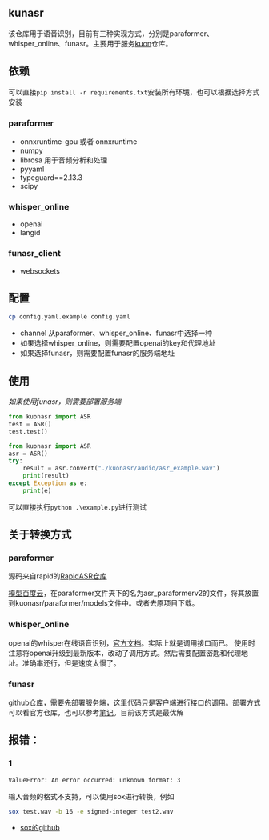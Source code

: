 ## kunasr
该仓库用于语音识别，目前有三种实现方式，分别是paraformer、whisper_online、funasr。主要用于服务[kuon](https://github.com/lissettecarlr/kuon)仓库。

## 依赖

可以直接`pip install -r requirements.txt`安装所有环境，也可以根据选择方式安装

### paraformer

* onnxruntime-gpu 或者 onnxruntime
* numpy
* librosa 用于音频分析和处理
* pyyaml
* typeguard==2.13.3
* scipy

### whisper_online

* openai
* langid

### funasr_client

* websockets

## 配置
```bash
cp config.yaml.example config.yaml
```
* channel 从paraformer、whisper_online、funasr中选择一种
* 如果选择whisper_online，则需要配置openai的key和代理地址
* 如果选择funasr，则需要配置funasr的服务端地址

## 使用

*如果使用funasr，则需要部署服务端*

```python
from kuonasr import ASR
test = ASR()
test.test()
```

```python
from kuonasr import ASR
asr = ASR()
try:
    result = asr.convert("./kuonasr/audio/asr_example.wav")
    print(result)
except Exception as e:
    print(e)
```

可以直接执行`python .\example.py`进行测试


## 关于转换方式

### paraformer

源码来自rapid的[RapidASR仓库](https://github.com/RapidAI/RapidASR/blob/main/README.md)

[模型百度云](https://pan.baidu.com/s/1sY6ENdKcxM-X7bqK07RThg?pwd=kuon)，在paraformer文件夹下的名为asr_paraformerv2的文件，将其放置到kuonasr/paraformer/models文件中。或者去原项目下载。

### whisper_online

openai的whisper在线语音识别，[官方文档](https://platform.openai.com/docs/guides/speech-to-text)。实际上就是调用接口而已。
使用时注意将openai升级到最新版本，改动了调用方式。然后需要配置密匙和代理地址。准确率还行，但是速度太慢了。

### funasr

[github仓库](https://github.com/alibaba-damo-academy/FunASR)，需要先部署服务端，这里代码只是客户端进行接口的调用。部署方式可以看官方仓库，也可以参考[笔记](https://blog.kala.love/posts/cbe699d7/)。目前该方式是最优解


## 报错：

### 1
```bash
ValueError: An error occurred: unknown format: 3
```
输入音频的格式不支持，可以使用sox进行转换，例如
```bash
sox test.wav -b 16 -e signed-integer test2.wav
```
* [sox的github](https://github.com/chirlu/sox)
